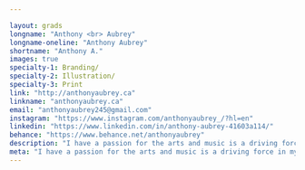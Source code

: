 ```yaml
---

layout: grads
longname: "Anthony <br> Aubrey"
longname-oneline: "Anthony Aubrey"
shortname: "Anthony A."
images: true
specialty-1: Branding/
specialty-2: Illustration/
specialty-3: Print
link: "http://anthonyaubrey.ca"
linkname: "anthonyaubrey.ca"
email: "anthonyaubrey245@gmail.com"
instagram: "https://www.instagram.com/anthonyaubrey_/?hl=en"
linkedin: "https://www.linkedin.com/in/anthony-aubrey-41603a114/"
behance: "https://www.behance.net/anthonyaubrey"
description: "I have a passion for the arts and music is a driving force in my life. I focus on illustration and branding."
meta: "I have a passion for the arts and music is a driving force in my life. I focus on illustration and branding."
---
```

